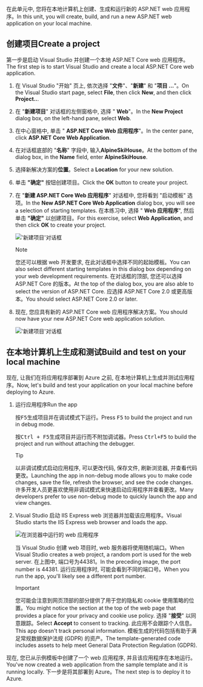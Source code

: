 <span data-ttu-id="30dd1-101">在此单元中, 您将在本地计算机上创建、生成和运行新的 ASP.NET web 应用程序。</span><span class="sxs-lookup"><span data-stu-id="30dd1-101">In this unit, you will create, build, and run a new ASP.NET web application on your local machine.</span></span>

## <a name="create-a-project"></a><span data-ttu-id="30dd1-102">创建项目</span><span class="sxs-lookup"><span data-stu-id="30dd1-102">Create a project</span></span>

<span data-ttu-id="30dd1-103">第一步是启动 Visual Studio 并创建一个本地 ASP.NET Core web 应用程序。</span><span class="sxs-lookup"><span data-stu-id="30dd1-103">The first step is to start Visual Studio and create a local ASP.NET Core web application.</span></span>

1. <span data-ttu-id="30dd1-104">在 Visual Studio "开始" 页上, 依次选择 "**文件**"、"**新建**" 和 "**项目 ...**"。</span><span class="sxs-lookup"><span data-stu-id="30dd1-104">On the Visual Studio start page, select **File**, then click **New**, and then click **Project..**.</span></span>

1. <span data-ttu-id="30dd1-105">在 "**新建项目**" 对话框的左侧窗格中, 选择 " **Web**"。</span><span class="sxs-lookup"><span data-stu-id="30dd1-105">In the **New Project** dialog box, on the left-hand pane, select **Web**.</span></span>

1. <span data-ttu-id="30dd1-106">在中心窗格中, 单击 " **ASP.NET Core Web 应用程序**"。</span><span class="sxs-lookup"><span data-stu-id="30dd1-106">In the center pane, click **ASP.NET Core Web Application**.</span></span>

1. <span data-ttu-id="30dd1-107">在对话框底部的 "**名称**" 字段中, 输入**AlpineSkiHouse**。</span><span class="sxs-lookup"><span data-stu-id="30dd1-107">At the bottom of the dialog box, in the **Name** field, enter **AlpineSkiHouse**.</span></span>

1. <span data-ttu-id="30dd1-108">选择新解决方案的**位置**。</span><span class="sxs-lookup"><span data-stu-id="30dd1-108">Select a **Location** for your new solution.</span></span>

1. <span data-ttu-id="30dd1-109">单击 **"确定"** 按钮创建项目。</span><span class="sxs-lookup"><span data-stu-id="30dd1-109">Click the **OK** button to create your project.</span></span>

1. <span data-ttu-id="30dd1-110">在 "**新建 ASP.NET Core Web 应用程序**" 对话框中, 您将看到 "启动模板" 选项。</span><span class="sxs-lookup"><span data-stu-id="30dd1-110">In the **New ASP.NET Core Web Application** dialog box, you will see a selection of starting templates.</span></span> <span data-ttu-id="30dd1-111">在本练习中, 选择 " **Web 应用程序**", 然后单击 **"确定"** 以创建项目。</span><span class="sxs-lookup"><span data-stu-id="30dd1-111">For this exercise, select **Web Application**, and then click **OK** to create your project.</span></span>

    !['新建项目'对话框](../media/3-aspnet-templates.png)

    > [!NOTE]
    > <span data-ttu-id="30dd1-113">您还可以根据 web 开发要求, 在此对话框中选择不同的起始模板。</span><span class="sxs-lookup"><span data-stu-id="30dd1-113">You can also select different starting templates in this dialog box depending on your web development requirements.</span></span> <span data-ttu-id="30dd1-114">在对话框的顶部, 您还可以选择 ASP.NET Core 的版本。</span><span class="sxs-lookup"><span data-stu-id="30dd1-114">At the top of the dialog box, you are also able to select the version of ASP.NET Core.</span></span> <span data-ttu-id="30dd1-115">应选择 ASP.NET Core 2.0 或更高版本。</span><span class="sxs-lookup"><span data-stu-id="30dd1-115">You should select ASP.NET Core 2.0 or later.</span></span>

1. <span data-ttu-id="30dd1-116">现在, 您应具有新的 ASP.NET Core web 应用程序解决方案。</span><span class="sxs-lookup"><span data-stu-id="30dd1-116">You should now have your new ASP.NET Core web application solution.</span></span>

    !['新建项目'对话框](../media/3-new-solution.png)

## <a name="build-and-test-on-your-local-machine"></a><span data-ttu-id="30dd1-118">在本地计算机上生成和测试</span><span class="sxs-lookup"><span data-stu-id="30dd1-118">Build and test on your local machine</span></span>

<span data-ttu-id="30dd1-119">现在, 让我们在将应用程序部署到 Azure 之前, 在本地计算机上生成并测试应用程序。</span><span class="sxs-lookup"><span data-stu-id="30dd1-119">Now, let's build and test your application on your local machine before deploying to Azure.</span></span>

1. <span data-ttu-id="30dd1-120">运行应用程序</span><span class="sxs-lookup"><span data-stu-id="30dd1-120">Run the app</span></span>

    <span data-ttu-id="30dd1-121">按<kbd>F5</kbd>生成项目并在调试模式下运行。</span><span class="sxs-lookup"><span data-stu-id="30dd1-121">Press <kbd>F5</kbd> to build the project and run in debug mode.</span></span>

    <span data-ttu-id="30dd1-122">按<kbd>Ctrl + F5</kbd>生成项目并运行而不附加调试器。</span><span class="sxs-lookup"><span data-stu-id="30dd1-122">Press <kbd>Ctrl+F5</kbd> to build the project and run without attaching the debugger.</span></span>
    
    > [!TIP]
    > <span data-ttu-id="30dd1-123">以非调试模式启动应用程序, 可以更改代码, 保存文件, 刷新浏览器, 并查看代码更改。</span><span class="sxs-lookup"><span data-stu-id="30dd1-123">Launching the app in non-debug mode allows you to make code changes, save the file, refresh the browser, and see the code changes.</span></span> <span data-ttu-id="30dd1-124">许多开发人员更喜欢使用非调试模式来快速启动应用程序并查看更改。</span><span class="sxs-lookup"><span data-stu-id="30dd1-124">Many developers prefer to use non-debug mode to quickly launch the app and view changes.</span></span>

1. <span data-ttu-id="30dd1-125">Visual Studio 启动 IIS Express web 浏览器并加载该应用程序。</span><span class="sxs-lookup"><span data-stu-id="30dd1-125">Visual Studio starts the IIS Express web browser and loads the app.</span></span>

    ![在浏览器中运行的 web 应用程序](../media/3-webapp-launch-windows.png)

    <span data-ttu-id="30dd1-127">当 Visual Studio 创建 web 项目时, web 服务器将使用随机端口。</span><span class="sxs-lookup"><span data-stu-id="30dd1-127">When Visual Studio creates a web project, a random port is used for the web server.</span></span> <span data-ttu-id="30dd1-128">在上图中, 端口号为44381。</span><span class="sxs-lookup"><span data-stu-id="30dd1-128">In the preceding image, the port number is 44381.</span></span> <span data-ttu-id="30dd1-129">运行应用程序时, 可能会看到不同的端口号。</span><span class="sxs-lookup"><span data-stu-id="30dd1-129">When you run the app, you'll likely see a different port number.</span></span>


    > [!IMPORTANT]
    > <span data-ttu-id="30dd1-130">您可能会注意到网页顶部的部分提供了用于您的隐私和 cookie 使用策略的位置。</span><span class="sxs-lookup"><span data-stu-id="30dd1-130">You might notice the section at the top of the web page that provides a place for your privacy and cookie use policy.</span></span> <span data-ttu-id="30dd1-131">选择 "**接受**" 以同意跟踪。</span><span class="sxs-lookup"><span data-stu-id="30dd1-131">Select **Accept** to consent to tracking.</span></span> <span data-ttu-id="30dd1-132">此应用不会跟踪个人信息。</span><span class="sxs-lookup"><span data-stu-id="30dd1-132">This app doesn't track personal information.</span></span> <span data-ttu-id="30dd1-133">模板生成的代码包括有助于满足常规数据保护法规 (GDPR) 的资产。</span><span class="sxs-lookup"><span data-stu-id="30dd1-133">The template-generated code includes assets to help meet General Data Protection Regulation (GDPR).</span></span>

<span data-ttu-id="30dd1-134">现在, 您已从示例模板中创建了一个 web 应用程序, 并且该应用程序在本地运行。</span><span class="sxs-lookup"><span data-stu-id="30dd1-134">You've now created a web application from the sample template and it is running locally.</span></span> <span data-ttu-id="30dd1-135">下一步是将其部署到 Azure。</span><span class="sxs-lookup"><span data-stu-id="30dd1-135">The next step is to deploy it to Azure.</span></span>

